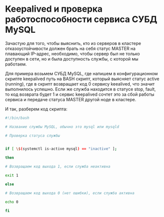 # Keepalived и проверка работоспособности сервиса СУБД MySQL
Зачастую для того, чтобы выяснить, кто из серверов в кластере отказоустойчивости должен брать на себя статус MASTER на плавающий IP-адрес, необходимо, чтобы сервер был не только доступен в сети, но и была доступность службы, с которой мы работаем. 

Для примера возьмем СУБД MySQL, где напишем в конфигурационном скрипте keepalived путь на BASH скрипт, который выясняет статус active (running), где в скрипт возвращает код 0 сервису keealived, что значит выполнилось успешно. Если же служба находится в статусе stop, fault, то код возврата будет 1 и сервис keepalived сочтет это за сбой работы сервиса и передаче статуса MASTER другой ноде в кластере.

И так, разберем код скрипта: 
```bash
#!/bin/bash

# Название службы MySQL, обычно это mysql или mysqld

# Проверка статуса службы

 
if [ \$(systemctl is-active mysql) == "inactive" ];

then

# Возвращаем код выхода 1, если служба неактивна

exit 1

else

# Возвращаем код выхода 0 (нет ошибки), если служба активна

echo 0

fi
```
